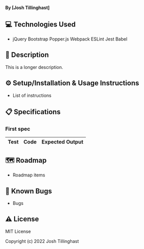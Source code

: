 # <PROJECT TITLE>

#### By [Josh Tillinghast]

#### <SHORT DESCRIPTION>

## :computer: Technologies Used

* jQuery
Bootstrap
Popper.js
Webpack
ESLint
Jest
Babel

## :memo: Description

This is a longer description.

## :gear: Setup/Installation & Usage Instructions

- List of instructions

## :clipboard: Specifications

### First spec

| Test | Code | Expected Output |
| ---- | ---- | --------------- |

## :world_map: Roadmap

* Roadmap items

## :lady_beetle: Known Bugs

* Bugs

## :warning: License

MIT License

Copyright (c) 2022 Josh Tillinghast

